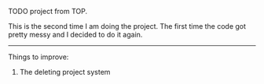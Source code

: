 TODO project from TOP.

This is the second time I am doing the project. The first time the code got pretty messy and I decided to do it again.

---

Things to improve:

1. The deleting project system
